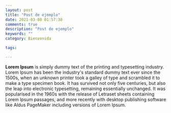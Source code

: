 ```yaml
---
layout: post
title: "Post de ejemplo"
date: 2021-03-08 01:57:38
comments: true
description: "Post de ejemplo"
keywords: ""
category: Bienvenida

tags:

---
```


**Lorem Ipsum** is simply dummy text of the printing and typesetting industry. Lorem Ipsum has been the industry's standard dummy text ever since the 1500s, when an unknown printer took a galley of type and scrambled it to make a type specimen book. It has survived not only five centuries, but also the leap into electronic typesetting, remaining essentially unchanged. It was popularised in the 1960s with the release of Letraset sheets containing Lorem Ipsum passages, and more recently with desktop publishing software like Aldus PageMaker including versions of Lorem Ipsum.



<!--stackedit_data:
eyJoaXN0b3J5IjpbMjA2MzkzNDQwOCwxMDUzNjY5OTUwLDM3OD
gwOTc1Nl19
-->